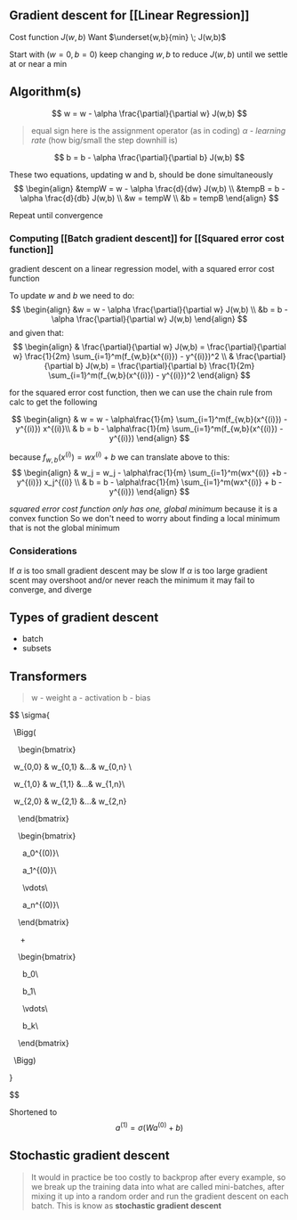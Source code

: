 ## Gradient descent for [[Linear Regression]]

Cost function  $J(w,b)$
Want $\underset{w,b}{min} \; J(w,b)$

Start with $(w=0, b=0)$
keep changing $w,b$ to reduce $J(w,b)$ until we settle at or near a min


## Algorithm(s)
$$
w = w - \alpha \frac{\partial}{\partial w} J(w,b)
$$
> equal sign here is the assignment operator (as in coding)
> $\alpha$ - *learning rate* (how big/small the step downhill is)

$$
b = b - \alpha \frac{\partial}{\partial b} J(w,b)
$$

These two equations, updating w and b, should be done simultaneously 
$$
\begin{align}
&tempW = w - \alpha \frac{d}{dw} J(w,b) \\
&tempB = b - \alpha \frac{d}{db} J(w,b) \\
&w = tempW \\
&b = tempB
\end{align}
$$

Repeat until convergence

### Computing [[Batch gradient descent]] for [[Squared error cost function]] 
gradient descent on a linear regression model, with a squared error cost function

To update $w$ and $b$ we need to do:
$$
\begin{align}
&w = w - \alpha \frac{\partial}{\partial w} J(w,b) \\
&b = b - \alpha \frac{\partial}{\partial w} J(w,b)
\end{align}
$$
and given that: 
$$
\begin{align}
	 & \frac{\partial}{\partial w} J(w,b)  = \frac{\partial}{\partial w} \frac{1}{2m} \sum_{i=1}^m(f_{w,b}(x^{(i)}) - y^{(i)})^2 \\
	& \frac{\partial}{\partial b} J(w,b)  = \frac{\partial}{\partial b} \frac{1}{2m} \sum_{i=1}^m(f_{w,b}(x^{(i)}) - y^{(i)})^2 
\end{align}
$$

for the squared error cost function, then we can use the chain rule from calc to get the following

$$
\begin{align}
	& w = w - \alpha\frac{1}{m} \sum_{i=1}^m(f_{w,b}(x^{(i)}) - y^{(i)}) x^{(i)}\\
	& b = b - \alpha\frac{1}{m} \sum_{i=1}^m(f_{w,b}(x^{(i)}) - y^{(i)})	
\end{align}
$$

because $f_{w,b}(x^{(i)}) = wx^{(i)} + b$ we can translate above to this:
$$
\begin{align}
	& w_j = w_j - \alpha\frac{1}{m} \sum_{i=1}^m(wx^{(i)} +b - y^{(i)}) x_j^{(i)} \\
	& b = b - \alpha\frac{1}{m} \sum_{i=1}^m(wx^{(i)} + b - y^{(i)})	
\end{align}
$$

*squared error cost function only has one, global minimum* because it is a convex function
	So we don't need to worry about finding a local minimum that is not the global minimum

### Considerations
If $\alpha$ is too small
	gradient descent may be slow
If $\alpha$ is too large
	gradient scent may overshoot and/or never reach the minimum
	it may fail to converge, and diverge

## Types of gradient descent
- batch
- subsets

## Transformers
> w - weight
> a - activation
> b - bias  

$$
\sigma{

  \Bigg(

    \begin{bmatrix}

  w_{0,0} & w_{0,1} &...& w_{0,n} \\

  w_{1,0} & w_{1,1} &...& w_{1,n}\\

  w_{2,0} & w_{2,1} &...& w_{2,n}

    \end{bmatrix}

    \begin{bmatrix}

      a_0^{(0)}\\

      a_1^{(0)}\\

      \vdots\\

      a_n^{(0)}\\

    \end{bmatrix}

     +

    \begin{bmatrix}

      b_0\\

      b_1\\

      \vdots\\

      b_k\\

    \end{bmatrix}

  \Bigg)

}

$$

Shortened to
$$
a^{(1)} = \sigma{
  (Wa^{(0)} + b)
}
$$
## Stochastic gradient descent
> It would in practice be too costly to backprop after every example, so we break up the training data into what are called mini-batches, after mixing it up into a random order and run the gradient descent on each batch. This is know as **stochastic gradient descent**

